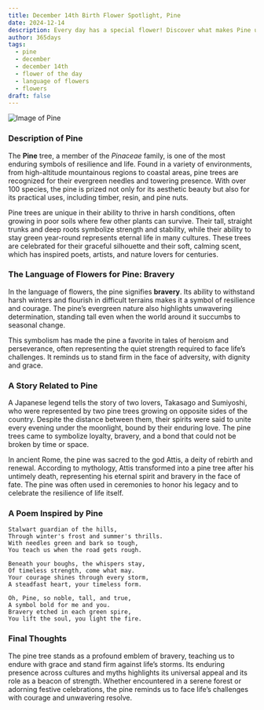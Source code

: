 ```yaml
---
title: December 14th Birth Flower Spotlight, Pine
date: 2024-12-14
description: Every day has a special flower! Discover what makes Pine unique as today’s birth flower and its symbolic meaning.
author: 365days
tags:
  - pine
  - december
  - december 14th
  - flower of the day
  - language of flowers
  - flowers
draft: false
---
```


![Image of Pine](https://cdn.pixabay.com/photo/2017/09/28/11/22/sokolica-2795228_960_720.jpg#center)


### Description of Pine

The **Pine** tree, a member of the _Pinaceae_ family, is one of the most enduring symbols of resilience and life. Found in a variety of environments, from high-altitude mountainous regions to coastal areas, pine trees are recognized for their evergreen needles and towering presence. With over 100 species, the pine is prized not only for its aesthetic beauty but also for its practical uses, including timber, resin, and pine nuts.

Pine trees are unique in their ability to thrive in harsh conditions, often growing in poor soils where few other plants can survive. Their tall, straight trunks and deep roots symbolize strength and stability, while their ability to stay green year-round represents eternal life in many cultures. These trees are celebrated for their graceful silhouette and their soft, calming scent, which has inspired poets, artists, and nature lovers for centuries.

### The Language of Flowers for Pine: Bravery

In the language of flowers, the pine signifies **bravery**. Its ability to withstand harsh winters and flourish in difficult terrains makes it a symbol of resilience and courage. The pine’s evergreen nature also highlights unwavering determination, standing tall even when the world around it succumbs to seasonal change.

This symbolism has made the pine a favorite in tales of heroism and perseverance, often representing the quiet strength required to face life’s challenges. It reminds us to stand firm in the face of adversity, with dignity and grace.

### A Story Related to Pine

A Japanese legend tells the story of two lovers, Takasago and Sumiyoshi, who were represented by two pine trees growing on opposite sides of the country. Despite the distance between them, their spirits were said to unite every evening under the moonlight, bound by their enduring love. The pine trees came to symbolize loyalty, bravery, and a bond that could not be broken by time or space.

In ancient Rome, the pine was sacred to the god Attis, a deity of rebirth and renewal. According to mythology, Attis transformed into a pine tree after his untimely death, representing his eternal spirit and bravery in the face of fate. The pine was often used in ceremonies to honor his legacy and to celebrate the resilience of life itself.

### A Poem Inspired by Pine

```
Stalwart guardian of the hills,  
Through winter's frost and summer's thrills.  
With needles green and bark so tough,  
You teach us when the road gets rough.  

Beneath your boughs, the whispers stay,  
Of timeless strength, come what may.  
Your courage shines through every storm,  
A steadfast heart, your timeless form.  

Oh, Pine, so noble, tall, and true,  
A symbol bold for me and you.  
Bravery etched in each green spire,  
You lift the soul, you light the fire.  
```

### Final Thoughts

The pine tree stands as a profound emblem of bravery, teaching us to endure with grace and stand firm against life’s storms. Its enduring presence across cultures and myths highlights its universal appeal and its role as a beacon of strength. Whether encountered in a serene forest or adorning festive celebrations, the pine reminds us to face life’s challenges with courage and unwavering resolve.
